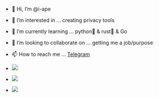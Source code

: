 - 👋 Hi, I’m @i-ape
- 👀 I’m interested in ... creating privacy tools
- 🌱 I’m currently learning ... python🐍 & rust🦀 & Go
- 💞️ I’m looking to collaborate on ... getting me a job/purpose  
- 📫 How to reach me ... [Telegram](https://t.me/)

- ![](https://github-readme-stats.vercel.app/api?username=i-ape&theme=gotham&hide_border=false&include_all_commits=false&count_private=false)<br/>
- ![](https://github-readme-streak-stats.herokuapp.com/?user=i-ape&theme=gotham&hide_border=false)<br/>
- ![](https://github-readme-stats.vercel.app/api/top-langs/?username=i-ape&theme=gotham&hide_border=false&include_all_commits=false&count_private=false&layout=compact)


<!---
i0ape/i0ape is a ✨ special ✨ repository because its `README.md` (this file) appears on your GitHub profile.
You can click the Preview link to take a look at your changes.
--->
